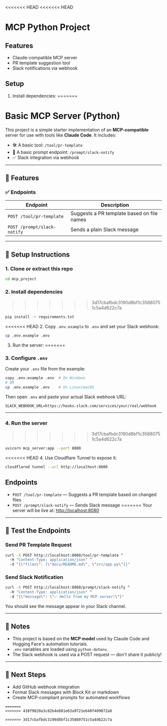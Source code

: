 <<<<<<< HEAD
<<<<<<< HEAD
# MCP Python Project

## Features
- Claude-compatible MCP server
- PR template suggestion tool
- Slack notifications via webhook

## Setup

1. Install dependencies:
=======
# Basic MCP Server (Python)

This project is a simple starter implementation of an **MCP-compatible** server for use with tools like **Claude Code**. It includes:

- 🛠 A basic tool: `/tool/pr-template`
- 🔔 A basic prompt endpoint: `/prompt/slack-notify`
- ✅ Slack integration via webhook

---

## 🚀 Features

### ✅ Endpoints

| Endpoint                  | Description                              |
|---------------------------|------------------------------------------|
| `POST /tool/pr-template`  | Suggests a PR template based on file names |
| `POST /prompt/slack-notify` | Sends a plain Slack message              |

---

## 🧰 Setup Instructions

### 1. Clone or extract this repo

```bash
cd mcp_project
````

### 2. Install dependencies

>>>>>>> 3d17cbafbdc3190d8bf1c35880751c5a4d622c7a
```bash
pip install -r requirements.txt
```

<<<<<<< HEAD
2. Copy `.env.example` to `.env` and set your Slack webhook:
```bash
cp .env.example .env
```

3. Run the server:
=======
### 3. Configure `.env`

Create your `.env` file from the example:

```bash
copy .env.example .env  # On Windows
# OR
cp .env.example .env    # On Linux/macOS
```

Then open `.env` and paste your actual Slack webhook URL:

```env
SLACK_WEBHOOK_URL=https://hooks.slack.com/services/your/real/webhook
```

---

### 4. Run the server

>>>>>>> 3d17cbafbdc3190d8bf1c35880751c5a4d622c7a
```bash
uvicorn mcp_server:app --port 8080
```

<<<<<<< HEAD
4. Use Cloudflare Tunnel to expose it:
```bash
cloudflared tunnel --url http://localhost:8080
```

## Endpoints
- `POST /tool/pr-template` — Suggests a PR template based on changed files
- `POST /prompt/slack-notify` — Sends Slack message
=======
Your server will be live at:
[http://localhost:8080](http://localhost:8080)

---

## 🧪 Test the Endpoints

### Send PR Template Request

```bash
curl -X POST http://localhost:8080/tool/pr-template ^
  -H "Content-Type: application/json" ^
  -d "{\"files\": [\"docs/README.md\", \"src/app.py\"]}"
```

### Send Slack Notification

```bash
curl -X POST http://localhost:8080/prompt/slack-notify ^
  -H "Content-Type: application/json" ^
  -d "{\"message\": \"✅ Hello from my MCP server!\"}"
```

You should see the message appear in your Slack channel.

---

## 📌 Notes

* This project is based on the **MCP model** used by Claude Code and Hugging Face's automation tutorials.
* `.env` variables are loaded using `python-dotenv`.
* The Slack webhook is used via a POST request — don't share it publicly!

---

## 🧠 Next Steps

* Add GitHub webhook integration
* Format Slack messages with Block Kit or markdown
* Create MCP-compliant prompts for automated workflows

```
=======
>>>>>>> 410f9820a3c82b4e881e63a9721e640f409072a8

>>>>>>> 3d17cbafbdc3190d8bf1c35880751c5a4d622c7a
